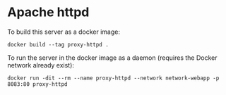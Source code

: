 # Apache httpd

To build this server as a docker image:

```
docker build --tag proxy-httpd .
```

To run the server in the docker image as a daemon (requires the Docker network already exist):
```
docker run -dit --rm --name proxy-httpd --network network-webapp -p 8083:80 proxy-httpd
```

